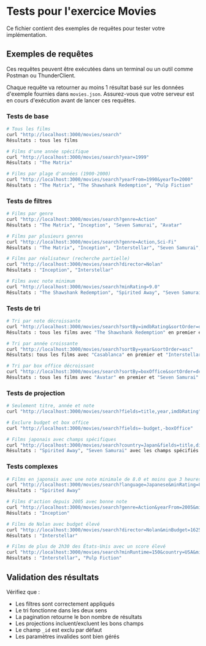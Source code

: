 # Tests pour l'exercice Movies

Ce fichier contient des exemples de requêtes pour tester votre implémentation.

## Exemples de requêtes

Ces requêtes peuvent être exécutées dans un terminal ou un outil comme Postman ou ThunderClient.

Chaque requête va retourner au moins 1 résultat basé sur les données d'exemple fournies dans `movies.json`. Assurez-vous que votre serveur est en cours d'exécution avant de lancer ces requêtes.

### Tests de base

```bash
# Tous les films
curl "http://localhost:3000/movies/search"
Résultats : tous les films

# Films d'une année spécifique
curl "http://localhost:3000/movies/search?year=1999"
Résultats : "The Matrix"

# Films par plage d'années (1900-2000)
curl "http://localhost:3000/movies/search?yearFrom=1990&yearTo=2000"
Résultats : "The Matrix", "The Shawshank Redemption", "Pulp Fiction"
```

### Tests de filtres

```bash
# Films par genre
curl "http://localhost:3000/movies/search?genre=Action"
Résultats : "The Matrix", "Inception", "Seven Samurai", "Avatar"

# Films par plusieurs genres
curl "http://localhost:3000/movies/search?genre=Action,Sci-Fi"
Résultats : "The Matrix", "Inception", "Interstellar", "Seven Samurai", "Avatar"

# Films par réalisateur (recherche partielle)
curl "http://localhost:3000/movies/search?director=Nolan"
Résultats : "Inception", "Interstellar"

# Films avec note minimum
curl "http://localhost:3000/movies/search?minRating=9.0"
Résultats : "The Shawshank Redemption", "Spirited Away", "Seven Samurai"
```

### Tests de tri

```bash
# Tri par note décroissante
curl "http://localhost:3000/movies/search?sortBy=imdbRating&sortOrder=desc"
Résultats : tous les films avec "The Shawshank Redemption" en premier et "Avatar" en dernier

# Tri par année croissante
curl "http://localhost:3000/movies/search?sortBy=year&sortOrder=asc"
Résultats: tous les films avec "Casablanca" en premier et "Interstellar" en dernier

# Tri par box office décroissant
curl "http://localhost:3000/movies/search?sortBy=boxOffice&sortOrder=desc"
Résultats : tous les films avec "Avatar" en premier et "Seven Samurai" en dernier
```

### Tests de projection

```bash
# Seulement titre, année et note
curl "http://localhost:3000/movies/search?fields=title,year,imdbRating"

# Exclure budget et box office
curl "http://localhost:3000/movies/search?fields=-budget,-boxOffice"

# Films japonais avec champs spécifiques
curl "http://localhost:3000/movies/search?country=Japan&fields=title,director,year"
Résultats : "Spirited Away", "Seven Samurai" avec les champs spécifiés
```

### Tests complexes

```bash
# Films en japonais avec une note minimale de 8.0 et moins que 3 heures
curl "http://localhost:3000/movies/search?language=Japanese&minRating=8.0&maxRuntime=180"
Résultats : "Spirited Away"

# Films d'action depuis 2005 avec bonne note
curl "http://localhost:3000/movies/search?genre=Action&yearFrom=2005&minRating=8.0&sortBy=imdbRating&sortOrder=desc&fields=title,year,imdbRating,director"
Résultats : "Inception"

# Films de Nolan avec budget élevé
curl "http://localhost:3000/movies/search?director=Nolan&minBudget=162500000&sortBy=boxOffice&sortOrder=desc&fields=title,budget,boxOffice"
Résultats : "Interstellar"

# Films de plus de 2h30 des États-Unis avec un score élevé
curl "http://localhost:3000/movies/search?minRuntime=150&country=USA&minRating=8.0&sortBy=runtime&sortOrder=desc&fields=title,runtime,imdbRating"
Résultats : "Interstellar", "Pulp Fiction"
```

## Validation des résultats

Vérifiez que :
- Les filtres sont correctement appliqués
- Le tri fonctionne dans les deux sens
- La pagination retourne le bon nombre de résultats
- Les projections incluent/excluent les bons champs
- Le champ `_id` est exclu par défaut
- Les paramètres invalides sont bien gérés
